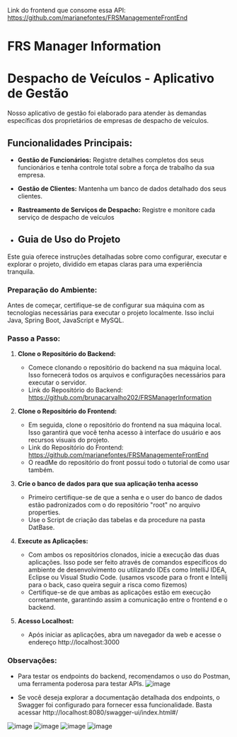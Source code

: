 Link do frontend que consome essa API: https://github.com/marianefontes/FRSManagementeFrontEnd

# FRS Manager Information

# Despacho de Veículos - Aplicativo de Gestão 

Nosso aplicativo de gestão foi elaborado para atender às demandas específicas dos proprietários de empresas de despacho de veículos. 

## Funcionalidades Principais:

- **Gestão de Funcionários:** Registre detalhes completos dos seus funcionários e tenha controle total sobre a força de trabalho da sua empresa.

- **Gestão de Clientes:** Mantenha um banco de dados detalhado dos seus clientes.

- **Rastreamento de Serviços de Despacho:** Registre e monitore cada serviço de despacho de veículos

- ## Guia de Uso do Projeto

Este guia oferece instruções detalhadas sobre como configurar, executar e explorar o projeto, dividido em etapas claras para uma experiência tranquila.

### Preparação do Ambiente:

Antes de começar, certifique-se de configurar sua máquina com as tecnologias necessárias para executar o projeto localmente. Isso inclui Java, Spring Boot, JavaScript e MySQL.

### Passo a Passo:

1. **Clone o Repositório do Backend:**
   - Comece clonando o repositório do backend na sua máquina local. Isso fornecerá todos os arquivos e configurações necessários para executar o servidor.
   - Link do Repositório do Backend: https://github.com/brunacarvalho202/FRSManagerInformation

2. **Clone o Repositório do Frontend:**
   - Em seguida, clone o repositório do frontend na sua máquina local. Isso garantirá que você tenha acesso à interface do usuário e aos recursos visuais do projeto.
   - Link do Repositório do Frontend: https://github.com/marianefontes/FRSManagementeFrontEnd
   - O readMe do repositório do front possui todo o tutorial de como usar também.

3. **Crie o banco de dados para que sua aplicação tenha acesso**
   - Primeiro certifique-se de que a senha e o user do banco de dados estão padronizados com o do repositório "root" no arquivo properties.
   - Use o Script de criação das tabelas e da procedure na pasta DatBase.

5. **Execute as Aplicações:**
   - Com ambos os repositórios clonados, inicie a execução das duas aplicações. Isso pode ser feito através de comandos específicos do ambiente de desenvolvimento ou utilizando IDEs como IntelliJ IDEA, Eclipse ou Visual Studio Code. (usamos vscode para o front e Intellij para o back, caso queira seguir a risca como fizemos)
   - Certifique-se de que ambas as aplicações estão em execução corretamente, garantindo assim a comunicação entre o frontend e o backend.

6. **Acesso Localhost:**
   - Após iniciar as aplicações, abra um navegador da web e acesse o endereço http://localhost:3000

### Observações:

- Para testar os endpoints do backend, recomendamos o uso do Postman, uma ferramenta poderosa para testar APIs.
  ![image](https://github.com/brunacarvalho202/FRSManagerInformation/assets/107653834/4ac0cf27-0f34-49c7-b01c-95545dd5937c)

- Se você deseja explorar a documentação detalhada dos endpoints, o Swagger foi configurado para fornecer essa funcionalidade. Basta acessar http://localhost:8080/swagger-ui/index.html#/

![image](https://github.com/brunacarvalho202/FRSManagerInformation/assets/107653834/69d36547-953d-4f1c-8566-bcc094632151)
![image](https://github.com/brunacarvalho202/FRSManagerInformation/assets/107653834/fcb3ddd7-0cf4-46b2-a132-73f752b403e3)
![image](https://github.com/brunacarvalho202/FRSManagerInformation/assets/107653834/1e8191c0-abbe-4221-9041-f04b2c626143)
![image](https://github.com/brunacarvalho202/FRSManagerInformation/assets/107653834/1874eae7-cecd-42f1-bd5f-b2c31cfb7ab6)





